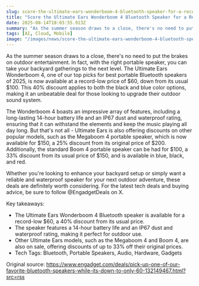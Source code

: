 ```yaml
---
slug: score-the-ultimate-ears-wonderboom-4-bluetooth-speaker-for-a-record-low-60
title: "Score the Ultimate Ears Wonderboom 4 Bluetooth Speaker for a Record-Low $60"
date: 2025-08-14T18:03:55.913Z
summary: "As the summer season draws to a close, there's no need to put the brakes on outdoor entertainment."
tags: [AI, Cloud, Mobile]
image: "/images/news/score-the-ultimate-ears-wonderboom-4-bluetooth-speaker-for-a-record-low-60-thumb.jpg"
---
```


As the summer season draws to a close, there's no need to put the brakes on outdoor entertainment. In fact, with the right portable speaker, you can take your backyard gatherings to the next level. The Ultimate Ears Wonderboom 4, one of our top picks for best portable Bluetooth speakers of 2025, is now available at a record-low price of $60, down from its usual $100. This 40% discount applies to both the black and blue color options, making it an unbeatable deal for those looking to upgrade their outdoor sound system.

The Wonderboom 4 boasts an impressive array of features, including a long-lasting 14-hour battery life and an IP67 dust and waterproof rating, ensuring that it can withstand the elements and keep the music playing all day long. But that's not all - Ultimate Ears is also offering discounts on other popular models, such as the Megaboom 4 portable speaker, which is now available for $150, a 25% discount from its original price of $200. Additionally, the standard Boom 4 portable speaker can be had for $100, a 33% discount from its usual price of $150, and is available in blue, black, and red.

Whether you're looking to enhance your backyard setup or simply want a reliable and waterproof speaker for your next outdoor adventure, these deals are definitely worth considering. For the latest tech deals and buying advice, be sure to follow @EngadgetDeals on X.


Key takeaways:
- The Ultimate Ears Wonderboom 4 Bluetooth speaker is available for a record-low $60, a 40% discount from its usual price.
- The speaker features a 14-hour battery life and an IP67 dust and waterproof rating, making it perfect for outdoor use.
- Other Ultimate Ears models, such as the Megaboom 4 and Boom 4, are also on sale, offering discounts of up to 33% off their original prices.
- Tech Tags: Bluetooth, Portable Speakers, Audio, Hardware, Gadgets

Original source: https://www.engadget.com/deals/pick-up-one-of-our-favorite-bluetooth-speakers-while-its-down-to-only-60-132149467.html?src=rss